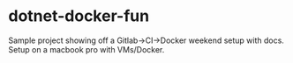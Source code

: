 # dotnet-docker-fun
Sample project showing off a Gitlab->CI->Docker weekend setup with docs. Setup on a macbook pro with VMs/Docker.
